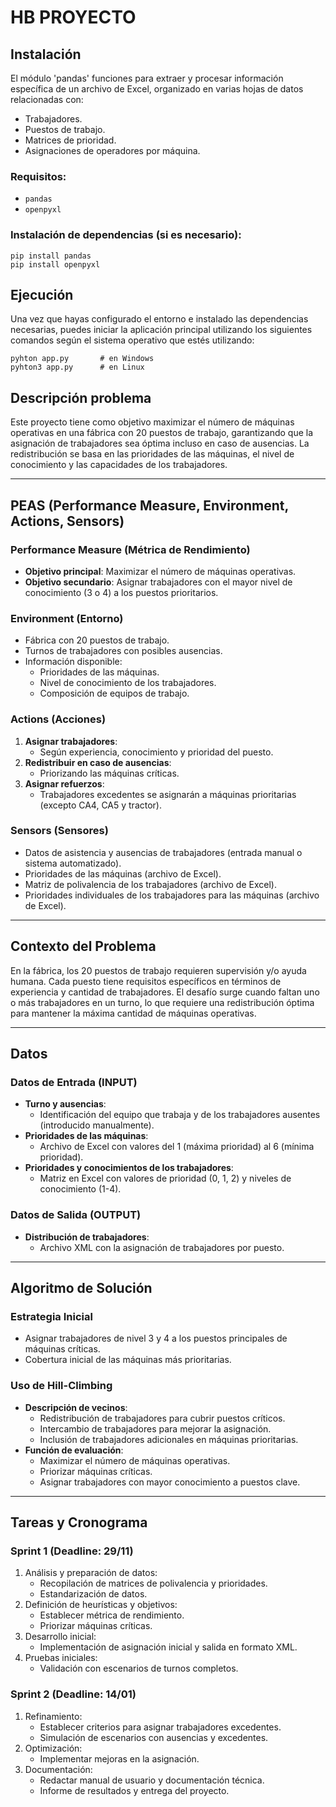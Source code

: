 # HB PROYECTO

## Instalación

El módulo 'pandas' funciones para extraer y procesar información específica de un archivo de Excel, organizado en varias hojas de datos relacionadas con:
- Trabajadores.
- Puestos de trabajo.
- Matrices de prioridad.
- Asignaciones de operadores por máquina.

### Requisitos:
- `pandas`
- `openpyxl`

### Instalación de dependencias (si es necesario):

```shell
pip install pandas
pip install openpyxl
```

## Ejecución
Una vez que hayas configurado el entorno e instalado las dependencias necesarias, puedes iniciar la aplicación principal utilizando los siguientes comandos según el sistema operativo que estés utilizando:
```shell
pyhton app.py       # en Windows
pyhton3 app.py      # en Linux
```

## Descripción problema

Este proyecto tiene como objetivo maximizar el número de máquinas operativas en una fábrica con 20 puestos de trabajo, garantizando que la asignación de trabajadores sea óptima incluso en caso de ausencias. La redistribución se basa en las prioridades de las máquinas, el nivel de conocimiento y las capacidades de los trabajadores.

---

## PEAS (Performance Measure, Environment, Actions, Sensors)

### Performance Measure (Métrica de Rendimiento)
- **Objetivo principal**: Maximizar el número de máquinas operativas.
- **Objetivo secundario**: Asignar trabajadores con el mayor nivel de conocimiento (3 o 4) a los puestos prioritarios.

### Environment (Entorno)
- Fábrica con 20 puestos de trabajo.
- Turnos de trabajadores con posibles ausencias.
- Información disponible:
  - Prioridades de las máquinas.
  - Nivel de conocimiento de los trabajadores.
  - Composición de equipos de trabajo.

### Actions (Acciones)
1. **Asignar trabajadores**: 
   - Según experiencia, conocimiento y prioridad del puesto.
2. **Redistribuir en caso de ausencias**: 
   - Priorizando las máquinas críticas.
3. **Asignar refuerzos**:
   - Trabajadores excedentes se asignarán a máquinas prioritarias (excepto CA4, CA5 y tractor).

### Sensors (Sensores)
- Datos de asistencia y ausencias de trabajadores (entrada manual o sistema automatizado).
- Prioridades de las máquinas (archivo de Excel).
- Matriz de polivalencia de los trabajadores (archivo de Excel).
- Prioridades individuales de los trabajadores para las máquinas (archivo de Excel).

---

## Contexto del Problema

En la fábrica, los 20 puestos de trabajo requieren supervisión y/o ayuda humana. Cada puesto tiene requisitos específicos en términos de experiencia y cantidad de trabajadores. El desafío surge cuando faltan uno o más trabajadores en un turno, lo que requiere una redistribución óptima para mantener la máxima cantidad de máquinas operativas.

---

## Datos

### Datos de Entrada (INPUT)
- **Turno y ausencias**: 
  - Identificación del equipo que trabaja y de los trabajadores ausentes (introducido manualmente).
- **Prioridades de las máquinas**: 
  - Archivo de Excel con valores del 1 (máxima prioridad) al 6 (mínima prioridad).
- **Prioridades y conocimientos de los trabajadores**:
  - Matriz en Excel con valores de prioridad (0, 1, 2) y niveles de conocimiento (1-4).

### Datos de Salida (OUTPUT)
- **Distribución de trabajadores**: 
  - Archivo XML con la asignación de trabajadores por puesto.

---

## Algoritmo de Solución

### Estrategia Inicial
- Asignar trabajadores de nivel 3 y 4 a los puestos principales de máquinas críticas.
- Cobertura inicial de las máquinas más prioritarias.

### Uso de Hill-Climbing
- **Descripción de vecinos**:
  - Redistribución de trabajadores para cubrir puestos críticos.
  - Intercambio de trabajadores para mejorar la asignación.
  - Inclusión de trabajadores adicionales en máquinas prioritarias.
- **Función de evaluación**:
  - Maximizar el número de máquinas operativas.
  - Priorizar máquinas críticas.
  - Asignar trabajadores con mayor conocimiento a puestos clave.

---

## Tareas y Cronograma

### Sprint 1 (Deadline: 29/11)
1. Análisis y preparación de datos:
   - Recopilación de matrices de polivalencia y prioridades.
   - Estandarización de datos.
2. Definición de heurísticas y objetivos:
   - Establecer métrica de rendimiento.
   - Priorizar máquinas críticas.
3. Desarrollo inicial:
   - Implementación de asignación inicial y salida en formato XML.
4. Pruebas iniciales:
   - Validación con escenarios de turnos completos.

### Sprint 2 (Deadline: 14/01)
1. Refinamiento:
   - Establecer criterios para asignar trabajadores excedentes.
   - Simulación de escenarios con ausencias y excedentes.
2. Optimización:
   - Implementar mejoras en la asignación.
3. Documentación:
   - Redactar manual de usuario y documentación técnica.
   - Informe de resultados y entrega del proyecto.


